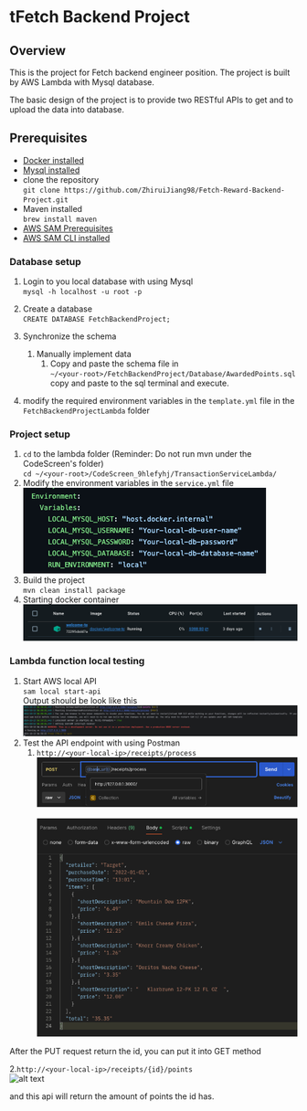 tFetch Backend Project
===============================
## Overview
This is the project for Fetch backend engineer position. 
The project is built by AWS Lambda with Mysql database.

The basic design of the project is to provide two RESTful APIs to get and to upload the data into database.

## Prerequisites
* [Docker installed](https://www.docker.com/get-started/)
* [Mysql installed ](https://dev.mysql.com/downloads/mysql/)
* clone the repository
  <br> `git clone https://github.com/ZhiruiJiang98/Fetch-Reward-Backend-Project.git`
* Maven installed
  <br> `brew install maven`
* [AWS SAM Prerequisites](https://docs.aws.amazon.com/serverless-application-model/latest/developerguide/prerequisites.html)
* [AWS SAM CLI installed](https://docs.aws.amazon.com/serverless-application-model/latest/developerguide/install-sam-cli.html)


### Database setup
1. Login to you local database with using Mysql
   <br>`mysql -h localhost -u root -p`
2. Create a database
   <br> `CREATE DATABASE FetchBackendProject;`
3. Synchronize the schema
    1. Manually implement data
        1. Copy and paste the schema file in
           <br>`~/<your-root>/FetchBackendProject/Database/AwardedPoints.sql`
           <br> copy and paste to the sql terminal and execute.
  
5. modify the required environment variables in the `template.yml` file in the `FetchBackendProjectLambda` folder

### Project setup
1. `cd` to the lambda folder (Reminder: Do not run mvn under the CodeScreen's folder)
<br> `cd ~/<your-root>/CodeScreen_9hlefyhj/TransactionServiceLambda/`
2. Modify the environment variables in the `service.yml` file
<br> ![img.png](Images/template_yml_example.png)
3. Build the project
<br> `mvn clean install package`
4. Starting docker container
![img.png](Images/start_docker_container_image.png)

### Lambda function local testing
1. Start AWS local API
<br>`sam local start-api`
 <br>Output should be look like this
<br>![img.png](Images/start_docker_api.jpg)
2. Test the API endpoint with using Postman
   1. `http://<your-local-ip>/receipts/process`
      <br> ![img_4.png](Images/postman_POST.jpg)</br>
      <br> ![img_4.png](Images/postman_POST_BODY.jpg)</br>

After the PUT request return the id, you can put it into GET method

   2.`http://<your-local-ip>/receipts/{id}/points`
   <br>![alt text](image.png)</br>

and this api will return the amount of points the id has.